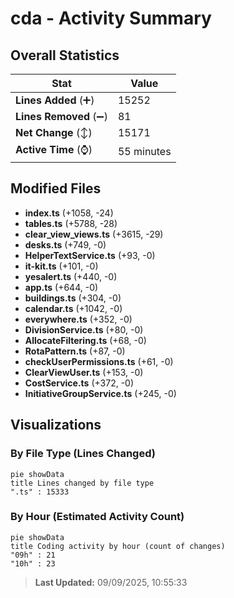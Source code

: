# cda - Activity Summary 

## Overall Statistics

| Stat                   | Value                                                             |
| ---------------------- | ----------------------------------------------------------------- |
| **Lines Added** (➕)   | 15252                                          |
| **Lines Removed** (➖) | 81                                        |
| **Net Change** (↕)    | 15171                |
| **Active Time** (⌚)   | 55 minutes |


## Modified Files
- **index.ts** (+1058, -24)
- **tables.ts** (+5788, -28)
- **clear_view_views.ts** (+3615, -29)
- **desks.ts** (+749, -0)
- **HelperTextService.ts** (+93, -0)
- **it-kit.ts** (+101, -0)
- **yesalert.ts** (+440, -0)
- **app.ts** (+644, -0)
- **buildings.ts** (+304, -0)
- **calendar.ts** (+1042, -0)
- **everywhere.ts** (+352, -0)
- **DivisionService.ts** (+80, -0)
- **AllocateFiltering.ts** (+68, -0)
- **RotaPattern.ts** (+87, -0)
- **checkUserPermissions.ts** (+61, -0)
- **ClearViewUser.ts** (+153, -0)
- **CostService.ts** (+372, -0)
- **InitiativeGroupService.ts** (+245, -0)

## Visualizations

### By File Type (Lines Changed)

```mermaid
pie showData
title Lines changed by file type
".ts" : 15333
```

### By Hour (Estimated Activity Count)

```mermaid
pie showData
title Coding activity by hour (count of changes)
"09h" : 21
"10h" : 23
```


> **Last Updated:** 09/09/2025, 10:55:33